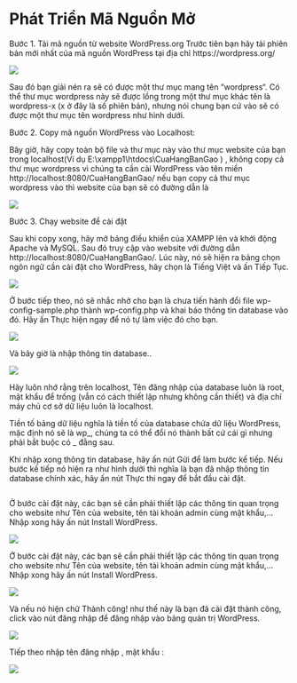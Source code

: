 <p><H1>Phát Triển Mã Nguồn Mở</H1></p>
<p>Bước 1. Tải mã nguồn từ website WordPress.org
Trước tiên bạn hãy tải phiên bản mới nhất của mã nguồn WordPress tại địa chỉ https://wordpress.org/
</p>
<p><img src="https://scontent.fdad3-2.fna.fbcdn.net/v/t34.0-12/20067843_787720798065558_370997232_n.png?oh=14938eb4dce91a57e8fcfa82f727ddfd&oe=596C7D38 "></p>
<p>Sau đó bạn giải nén ra sẽ có được một thư mục mang tên “wordpress“. Có thể thư mục wordpress này sẽ được lồng trong một thư mục khác tên là wordpress-x (x ở đây là số phiên bản), nhưng nói chung bạn cứ vào sẽ có được một thư mục tên wordpress như hình dưới.</p>
<p>Bước 2. Copy mã nguồn WordPress vào Localhost:</p>
<p>Bây giờ, hãy copy toàn bộ file và thư mục này vào thư mục website của bạn trong localhost(Ví dụ E:\xampp1\htdocs\CuaHangBanGao )  , không copy cả thư mục wordpress vì chúng ta cần cài WordPress vào tên miền  http://localhost:8080/CuaHangBanGao/ nếu bạn copy cả thư mục wordpress vào thì website của bạn sẽ có đường dẫn là  </p>
<p><img src="https://scontent.fdad3-2.fna.fbcdn.net/v/t34.0-12/20121065_787721991398772_1869084018_n.png?oh=438e474347fbf49cca7a1445047346d3&oe=596CA11F"></p>
<p>Bước 3. Chạy website để cài đặt</p>
<p>Sau khi copy xong, hãy mở bảng điều khiển của XAMPP lên và khởi động Apache và MySQL. Sau đó truy cập vào website với đường dẫn  http://localhost:8080/CuaHangBanGao/.
Lúc này, nó sẽ hiện ra bảng chọn ngôn ngữ cần cài đặt cho WordPress, hãy chọn là Tiếng Việt và ấn Tiếp Tục.
</p>
<p><img src="https://scontent.fdad3-2.fna.fbcdn.net/v/t34.0-12/20068302_787723491398622_742241607_n.png?oh=281416b1b485ac202e096a7ffb947ff6&oe=596C5873"></p>
<p>Ở bước tiếp theo, nó sẽ nhắc nhở cho bạn là chưa tiến hành đổi file wp-config-sample.php thành wp-config.php và khai báo thông tin database vào đó. Hãy ấn  Thực hiện ngay để nó tự làm việc đó cho bạn.</p>
<p><img src="https://scontent.fdad3-2.fna.fbcdn.net/v/t34.0-12/20121016_787724008065237_333463038_n.png?oh=130a10594313cfef26833b38ac6260c7&oe=596C59B6"></p>
<p>Và bây giờ là nhập thông tin database..</p>
<p><img src="https://scontent.fdad3-2.fna.fbcdn.net/v/t34.0-12/20134509_787724904731814_2065028165_n.png?oh=dbdc5231d6ff331c396ee458f33c9be1&oe=596C9012"></p>
<p>Hãy luôn nhớ rằng trên localhost, Tên đăng nhập của database luôn là root, mật khẩu để trống (vẫn có cách thiết lập nhưng không cần thiết) và địa chỉ máy chủ cơ sở dữ liệu luôn là localhost.</p>
<p>Tiền tố bảng dữ liệu nghĩa là tiền tố của database chứa dữ liệu WordPress, mặc định nó sẽ là wp_, chúng ta có thể đổi nó thành bất cứ cái gì nhưng phải bắt buộc có _ đằng sau.</p>
<p>Khi nhập xong thông tin database, hãy ấn nút Gửi để làm bước kế tiếp. Nếu bước kế tiếp nó hiện ra như hình dưới thì nghĩa là bạn đã nhập thông tin database chính xác, hãy ấn nút Thực thi ngay để bắt đầu cài đặt.</p>
<p><img src "https://scontent.fdad3-2.fna.fbcdn.net/v/t34.0-12/20120900_787728068064831_1497355972_n.png?oh=2154ae15978a2aa70a650a63bfcc6d0c&oe=596C42A8"></p>
<p>Ở bước cài đặt này, các bạn sẽ cần phải thiết lập các thông tin quan trọng cho website như Tên của website, tên tài khoản admin cùng mật khẩu,…Nhập xong hãy ấn nút Install WordPress.</p>
<p> <img src ="https://scontent.fdad3-2.fna.fbcdn.net/v/t34.0-12/20121100_787726534731651_851084774_n.png?oh=aa612ac31462a8eef658cc506d95822f&oe=596C18F2"></p>
<p>Ở bước cài đặt này, các bạn sẽ cần phải thiết lập các thông tin quan trọng cho website như Tên của website, tên tài khoản admin cùng mật khẩu,…Nhập xong hãy ấn nút Install WordPress.</p>
<p> <img src="https://scontent.fdad3-2.fna.fbcdn.net/v/t34.0-12/20134697_787729284731376_33122939_n.png?oh=a3231f6fa4a21e1ad2ee062ec878b48c&oe=596C21B9"></p>
<p>Và nếu nó hiện chữ Thành công! như thế này là bạn đã cài đặt thành công, click vào nút đăng nhập để đăng nhập vào bảng quản trị WordPress.</p>
<p><img src ="https://scontent.fdad3-2.fna.fbcdn.net/v/t34.0-12/20067624_787730734731231_1704392644_n.png?oh=412ef6efe6290e9b78edf9e2e8b0672d&oe=596C8CCA"></p>
<p>Tiếp theo nhập tên đăng nhập , mật khẩu :</p>
<p><img src ="https://scontent.fdad3-2.fna.fbcdn.net/v/t34.0-12/20120819_787731031397868_930804096_n.png?oh=4b1654eb0f985b43b54a7cbc8f7a0aaa&oe=596C5EA6"></p>

